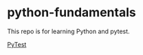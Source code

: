 # python-fundamentals

This repo is for learning Python and pytest.

[PyTest](https://docs.pytest.org/en/6.2.x/getting-started.html#install-pytest)